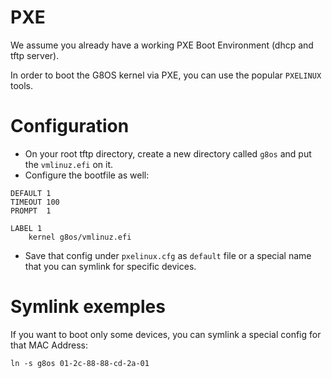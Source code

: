 # PXE

We assume you already have a working PXE Boot Environment (dhcp and tftp server).

In order to boot the G8OS kernel via PXE, you can use the popular `PXELINUX` tools.

# Configuration
- On your root tftp directory, create a new directory called `g8os` and put the `vmlinuz.efi` on it.
- Configure the bootfile as well:
```
DEFAULT 1
TIMEOUT 100
PROMPT  1

LABEL 1
    kernel g8os/vmlinuz.efi
```
- Save that config under `pxelinux.cfg` as `default` file or a special name that you can symlink for specific devices.

# Symlink exemples
If you want to boot only some devices, you can symlink a special config for that MAC Address:
```
ln -s g8os 01-2c-88-88-cd-2a-01
```
